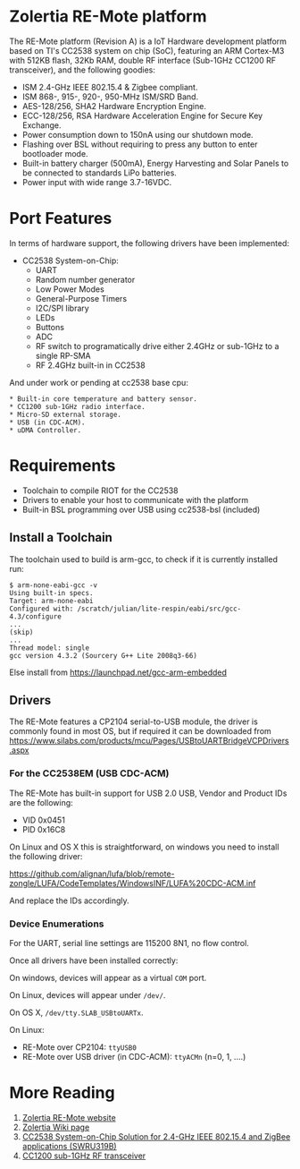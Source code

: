 Zolertia RE-Mote platform
============================================

The RE-Mote platform (Revision A) is a IoT Hardware development platform based
on TI's CC2538 system on chip (SoC), featuring an ARM Cortex-M3 with 512KB
flash, 32Kb RAM, double RF interface (Sub-1GHz CC1200 RF transceiver), and the
following goodies:

* ISM 2.4-GHz IEEE 802.15.4 & Zigbee compliant.
* ISM 868-, 915-, 920-, 950-MHz ISM/SRD Band.
* AES-128/256, SHA2 Hardware Encryption Engine.
* ECC-128/256, RSA Hardware Acceleration Engine for Secure Key Exchange.
* Power consumption down to 150nA using our shutdown mode.
* Flashing over BSL without requiring to press any button to enter bootloader mode.
* Built-in battery charger (500mA), Energy Harvesting and Solar Panels to be connected to standards LiPo batteries.
* Power input with wide range 3.7-16VDC.

Port Features
=============
In terms of hardware support, the following drivers have been implemented:

  * CC2538 System-on-Chip:
    * UART
    * Random number generator
    * Low Power Modes
    * General-Purpose Timers
    * I2C/SPI library
    * LEDs
    * Buttons
    * ADC
    * RF switch to programatically drive either 2.4GHz or sub-1GHz to a single RP-SMA
    * RF 2.4GHz built-in in CC2538

And under work or pending at cc2538 base cpu:

    * Built-in core temperature and battery sensor.
    * CC1200 sub-1GHz radio interface.
    * Micro-SD external storage.
    * USB (in CDC-ACM).
    * uDMA Controller.

Requirements
============

 * Toolchain to compile RIOT for the CC2538
 * Drivers to enable your host to communicate with the platform
 * Built-in BSL programming over USB using cc2538-bsl (included)


Install a Toolchain
-------------------
The toolchain used to build is arm-gcc, to check if it is currently installed run:

    $ arm-none-eabi-gcc -v
    Using built-in specs.
    Target: arm-none-eabi
    Configured with: /scratch/julian/lite-respin/eabi/src/gcc-4.3/configure
    ...
    (skip)
    ...
    Thread model: single
    gcc version 4.3.2 (Sourcery G++ Lite 2008q3-66)

Else install from <https://launchpad.net/gcc-arm-embedded>


Drivers
-------
The RE-Mote features a CP2104 serial-to-USB module, the driver is commonly found in most OS, but if required it can be downloaded
from <https://www.silabs.com/products/mcu/Pages/USBtoUARTBridgeVCPDrivers.aspx>


### For the CC2538EM (USB CDC-ACM)
The RE-Mote has built-in support for USB 2.0 USB, Vendor and Product IDs are the following:

  * VID 0x0451
  * PID 0x16C8

On Linux and OS X this is straightforward, on windows you need to install the following driver:

<https://github.com/alignan/lufa/blob/remote-zongle/LUFA/CodeTemplates/WindowsINF/LUFA%20CDC-ACM.inf>

And replace the IDs accordingly.

### Device Enumerations
For the UART, serial line settings are 115200 8N1, no flow control.

Once all drivers have been installed correctly:

On windows, devices will appear as a virtual `COM` port.

On Linux, devices will appear under `/dev/`.

On OS X, `/dev/tty.SLAB_USBtoUARTx`.

On Linux:

* RE-Mote over CP2104: `ttyUSB0`
* RE-Mote over USB driver (in CDC-ACM): `ttyACMn` (n=0, 1, ....)

More Reading
============
1. [Zolertia RE-Mote website][remote-site]
2. [Zolertia Wiki page][zolertia-wiki]
2. [CC2538 System-on-Chip Solution for 2.4-GHz IEEE 802.15.4 and ZigBee applications (SWRU319B)][cc2538]
3. [CC1200 sub-1GHz RF transceiver][cc1200]

[remote-site]: http://www.zolertia.io/products "Zolertia RE-Mote"
[zolertia-wiki]: https://github.com/Zolertia/Resources/wiki
[cc1200]: http://www.ti.com/product/cc1200     "CC1200"
[cc2538]: http://www.ti.com/product/cc2538     "CC2538"
